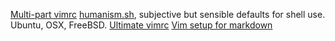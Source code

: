 [Multi-part vimrc](http://yanpritzker.com/2012/01/20/the-cleanest-vimrc-youve-ever-seen/)
[humanism.sh](https://github.com/cyphunk/humanism.sh), subjective but sensible defaults for shell use. Ubuntu, OSX, FreeBSD.
[Ultimate vimrc](http://amix.dk/vim/vimrc.html)
[Vim setup for markdown](http://www.swamphogg.com/2015/vim-setup/)
